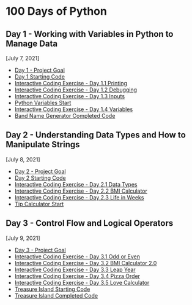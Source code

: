 # 100 Days of Python

## Day 1 - Working with Variables in Python to Manage Data
[July 7, 2021]

* [Day 1 - Project Goal]()
* [Day 1 Starting Code](https://replit.com/@asamanta237/day-1-printing-start)
* [Interactive Coding Exercise - Day 1.1 Printing](https://replit.com/@asamanta237/day-1-1-exercise)
* [Interactive Coding Exercise - Day 1.2 Debugging](https://replit.com/@asamanta237/day-1-2-exercise)
* [Interactive Coding Exercise - Day 1.3 Inputs](https://replit.com/@asamanta237/day-1-3-exercise)
* [Python Variables Start](https://replit.com/@asamanta237/day-1-variables-start)
* [Interactive Coding Exercise - Day 1.4 Variables](https://replit.com/@asamanta237/day-1-4-exercise)
* [Band Name Generator Completed Code](https://replit.com/@asamanta237/band-name-generator-start)


## Day 2 - Understanding Data Types and How to Manipulate Strings
[July 8, 2021]

* [Day 2 - Project Goal]()
* [Day 2 Starting Code](https://replit.com/@asamanta237/day-2-start)
* [Interactive Coding Exercise - Day 2.1 Data Types](https://replit.com/@asamanta237/day-2-1-exercise)
* [Interactive Coding Exercise - Day 2.2 BMI Calculator](https://replit.com/@asamanta237/day-2-2-exercise)
* [Interactive Coding Exercise - Day 2.3 Life in Weeks](https://repl.it/@asamanta237/day-2-3-exercise)
* [Tip Calculator Start](https://repl.it/@asamanta237/tip-calculator-start)


## Day 3 - Control Flow and Logical Operators
[July 9, 2021]

* [Day 3 - Project Goal](https://treasure-island-end.appbrewery.repl.run)
* [Interactive Coding Exercise - Day 3.1 Odd or Even](https://repl.it/@asamanta237/day-3-1-exercise)
* [Interactive Coding Exercise - Day 3.2 BMI Calculator 2.0](https://repl.it/@asamanta237/day-3-2-exercise)
* [Interactive Coding Exercise - Day 3.3 Leap Year](https://repl.it/@asamanta237/day-3-3-exercise)
* [Interactive Coding Exercise - Day 3.4 Pizza Order](https://repl.it/@asamanta237/day-3-4-exercise)
* [Interactive Coding Exercise - Day 3.5 Love Calculator](https://repl.it/@asamanta237/day-3-5-exercise)
* [Treasure Island Starting Code](https://repl.it/@asamanta237/treasure-island-start)
* [Treasure Island Completed Code](https://repl.it/@asamanta237/treasure-island-end)